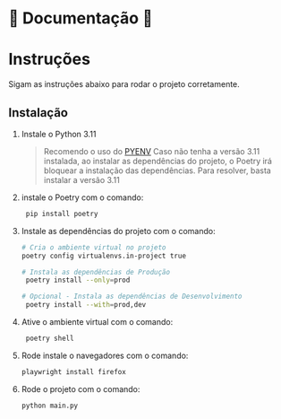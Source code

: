 # :scroll: Documentação :scroll:
# Instruções
Sigam as instruções abaixo para rodar o projeto corretamente.

## Instalação
1. Instale o Python 3.11
   > Recomendo o uso do [PYENV](https://dev.to/womakerscode/instalando-o-python-com-o-pyenv-2dc7)
   > Caso não tenha a versão 3.11 instalada, ao instalar as dependências do projeto, o Poetry irá bloquear a instalação das dependências.
   > Para resolver, basta instalar a versão 3.11

2. instale o Poetry com o comando:
   ```bash
    pip install poetry
    ```

3. Instale as dependências do projeto com o comando:
   ```bash
   # Cria o ambiente virtual no projeto
   poetry config virtualenvs.in-project true   
   ```
   ```bash
   # Instala as dependências de Produção
    poetry install --only=prod
    ```
   ```bash
   # Opcional - Instala as dependências de Desenvolvimento
    poetry install --with=prod,dev 
    ```

4. Ative o ambiente virtual com o comando:
   ```bash
    poetry shell
    ```

5. Rode instale o navegadores com o comando:
   ```bash
   playwright install firefox
   ```

6. Rode o projeto com o comando:
   ```bash
   python main.py
   ```

